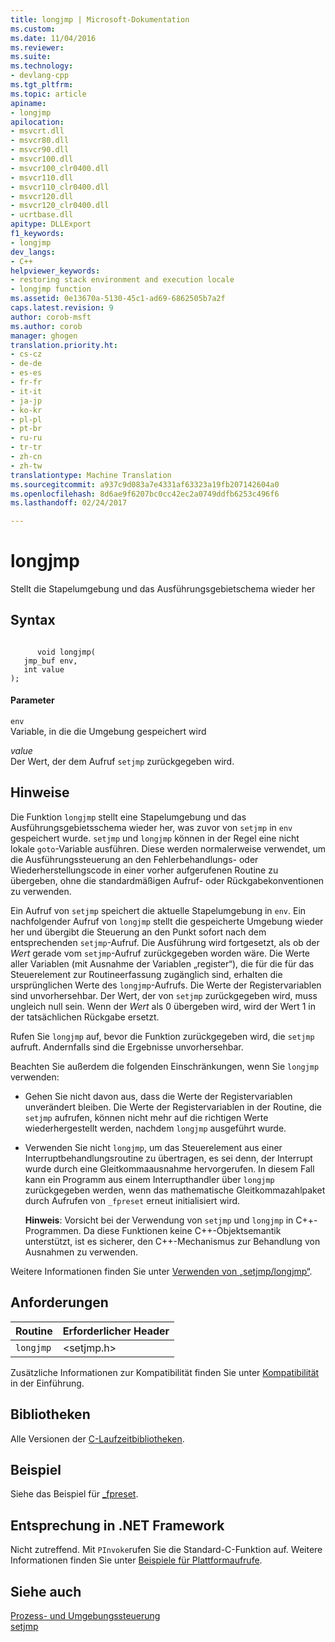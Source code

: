 ```yaml
---
title: longjmp | Microsoft-Dokumentation
ms.custom: 
ms.date: 11/04/2016
ms.reviewer: 
ms.suite: 
ms.technology:
- devlang-cpp
ms.tgt_pltfrm: 
ms.topic: article
apiname:
- longjmp
apilocation:
- msvcrt.dll
- msvcr80.dll
- msvcr90.dll
- msvcr100.dll
- msvcr100_clr0400.dll
- msvcr110.dll
- msvcr110_clr0400.dll
- msvcr120.dll
- msvcr120_clr0400.dll
- ucrtbase.dll
apitype: DLLExport
f1_keywords:
- longjmp
dev_langs:
- C++
helpviewer_keywords:
- restoring stack environment and execution locale
- longjmp function
ms.assetid: 0e13670a-5130-45c1-ad69-6862505b7a2f
caps.latest.revision: 9
author: corob-msft
ms.author: corob
manager: ghogen
translation.priority.ht:
- cs-cz
- de-de
- es-es
- fr-fr
- it-it
- ja-jp
- ko-kr
- pl-pl
- pt-br
- ru-ru
- tr-tr
- zh-cn
- zh-tw
translationtype: Machine Translation
ms.sourcegitcommit: a937c9d083a7e4331af63323a19fb207142604a0
ms.openlocfilehash: 8d6ae9f6207bc0cc42ec2a0749ddfb6253c496f6
ms.lasthandoff: 02/24/2017

---
```

# <a name="longjmp"></a>longjmp
Stellt die Stapelumgebung und das Ausführungsgebietschema wieder her  
  
## <a name="syntax"></a>Syntax  
  
```  
  
      void longjmp(  
   jmp_buf env,  
   int value   
);  
```  
  
#### <a name="parameters"></a>Parameter  
 `env`  
 Variable, in die die Umgebung gespeichert wird  
  
 *value*  
 Der Wert, der dem Aufruf `setjmp` zurückgegeben wird.  
  
## <a name="remarks"></a>Hinweise  
 Die Funktion `longjmp` stellt eine Stapelumgebung und das Ausführungsgebietsschema wieder her, was zuvor von `setjmp` in `env` gespeichert wurde. `setjmp` und `longjmp` können in der Regel eine nicht lokale `goto`-Variable ausführen. Diese werden normalerweise verwendet, um die Ausführungssteuerung an den Fehlerbehandlungs- oder Wiederherstellungscode in einer vorher aufgerufenen Routine zu übergeben, ohne die standardmäßigen Aufruf- oder Rückgabekonventionen zu verwenden.  
  
 Ein Aufruf von `setjmp` speichert die aktuelle Stapelumgebung in `env`. Ein nachfolgender Aufruf von `longjmp` stellt die gespeicherte Umgebung wieder her und übergibt die Steuerung an den Punkt sofort nach dem entsprechenden `setjmp`-Aufruf. Die Ausführung wird fortgesetzt, als ob der *Wert* gerade vom `setjmp`-Aufruf zurückgegeben worden wäre. Die Werte aller Variablen (mit Ausnahme der Variablen „register“), die für die für das Steuerelement zur Routineerfassung zugänglich sind, erhalten die ursprünglichen Werte des `longjmp`-Aufrufs. Die Werte der Registervariablen sind unvorhersehbar. Der Wert, der von `setjmp` zurückgegeben wird, muss ungleich null sein. Wenn der *Wert* als 0 übergeben wird, wird der Wert 1 in der tatsächlichen Rückgabe ersetzt.  
  
 Rufen Sie `longjmp` auf, bevor die Funktion zurückgegeben wird, die `setjmp` aufruft. Andernfalls sind die Ergebnisse unvorhersehbar.  
  
 Beachten Sie außerdem die folgenden Einschränkungen, wenn Sie `longjmp` verwenden:  
  
-   Gehen Sie nicht davon aus, dass die Werte der Registervariablen unverändert bleiben. Die Werte der Registervariablen in der Routine, die `setjmp` aufrufen, können nicht mehr auf die richtigen Werte wiederhergestellt werden, nachdem `longjmp` ausgeführt wurde.  
  
-   Verwenden Sie nicht `longjmp`, um das Steuerelement aus einer Interruptbehandlungsroutine zu übertragen, es sei denn, der Interrupt wurde durch eine Gleitkommaausnahme hervorgerufen. In diesem Fall kann ein Programm aus einem Interrupthandler über `longjmp` zurückgegeben werden, wenn das mathematische Gleitkommazahlpaket durch Aufrufen von `_fpreset` erneut initialisiert wird.  
  
     **Hinweis**: Vorsicht bei der Verwendung von `setjmp` und `longjmp` in C++-Programmen. Da diese Funktionen keine C++-Objektsemantik unterstützt, ist es sicherer, den C++-Mechanismus zur Behandlung von Ausnahmen zu verwenden.  
  
 Weitere Informationen finden Sie unter [Verwenden von „setjmp/longjmp“](../../cpp/using-setjmp-longjmp.md).  
  
## <a name="requirements"></a>Anforderungen  
  
|Routine|Erforderlicher Header|  
|-------------|---------------------|  
|`longjmp`|\<setjmp.h>|  
  
 Zusätzliche Informationen zur Kompatibilität finden Sie unter [Kompatibilität](../../c-runtime-library/compatibility.md) in der Einführung.  
  
## <a name="libraries"></a>Bibliotheken  
 Alle Versionen der [C-Laufzeitbibliotheken](../../c-runtime-library/crt-library-features.md).  
  
## <a name="example"></a>Beispiel  
 Siehe das Beispiel für [_fpreset](../../c-runtime-library/reference/fpreset.md).  
  
## <a name="net-framework-equivalent"></a>Entsprechung in .NET Framework  
 Nicht zutreffend. Mit `PInvoke`rufen Sie die Standard-C-Funktion auf. Weitere Informationen finden Sie unter [Beispiele für Plattformaufrufe](http://msdn.microsoft.com/Library/15926806-f0b7-487e-93a6-4e9367ec689f).  
  
## <a name="see-also"></a>Siehe auch  
 [Prozess- und Umgebungssteuerung](../../c-runtime-library/process-and-environment-control.md)   
 [setjmp](../../c-runtime-library/reference/setjmp.md)
